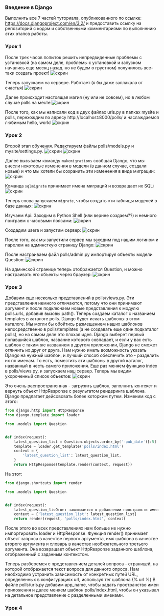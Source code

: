 ### Введение в Django
Выполнить все 7 частей туториала, опубликованного по ссылке: https://docs.djangoproject.com/en/3.2/ и предоставить ссылку на репозиторий с кодом и собственными комментариями по выполнению этих этапов работы.

### Урок 1
После трех часов попыток решить непредвиденные проблемы с установкой (на самом деле, проблемы с установкой и запуском начались еще месяц назад, но не будем о грустном) получилось все-таки создать проект! 
![скрин](../lr7/screenshot/screen1.png)

Теперь запускаем на сервере. Работает (я бы даже заплакала от счастья)
![скрин](../lr7/screenshot/screen2.png)

Далее происходит настоящая магия (ну или не совсем), но в любом случае polls на месте
![скрин](../lr7/screenshot/screen3.png)

После того, как мы написали код в двух файлах urls.py в папках mysite и polls, перехождим по адресу http://localhost:8000/polls/ и наслаждаемся любимым hello, world 
![скрин](../lr7/screenshot/screen4.png)

### Урок 2
Второй этап обучения. Редактируем файлы polls/models.py и mysite/settings.py.
![скрин](../lr7/screenshot/screen5.png) ![скрин](../lr7/screenshot/screen6.png)

Далее вызываем команду ```makemigrations``` сообщая Django, что мы внесли некоторые изменения в модели (в данном случае, создали новые) и что мы хотели бы сохранить эти изменения в виде миграции:
![скрин](../lr7/screenshot/screen7.png)

Команда ```sqlmigrate``` принимает имена миграций и возвращает их SQL:
![скрин](../lr7/screenshot/screen8.png)

Теперь снова запускаем ```migrate```, чтобы создать эти таблицы моделей в базе данных:
![скрин](../lr7/screenshot/screen9.png)

Изучаем Api. Заходим в Python Shell (или вернее создаем??) и немного поиграем с часовыми поясами:
![скрин](../lr7/screenshot/screen10.png)

Создадим usera и запустим сервер:
![скрин](../lr7/screenshot/screen11.png)

После того, как мы запустили сервер мы заходим под нашим логином и паролем на админсткую страницу Django:
![скрин](../lr7/screenshot/screen12.png)

После настраиваем файл polls/admin.py импортируя объекты модели Question:
![скрин](../lr7/screenshot/screen13.png)

На админской странице теперь отображается Question, и можно настраивать его объекты через браузер:
![скрин](../lr7/screenshot/screen14.png)


### Урок 3
Добавим еще несколько представлений в polls/views.py. Эти представления немного отличаются, потому что они принимают аргумент и после подключаем новые представления к модулю polls.urls, добавив вызовы path().
Теперь создаем каталог с названием templates в каталоге polls. Django будет искать шаблоны в этом каталоге. Мы могли бы обойтись размещением наших шаблонов непосредственно в polls/templates (а не создавать еще один подкаталог polls), но на самом деле это плохая идея. Django выберет первый попавшийся шаблон, название которого совпадает, и если у вас есть шаблон с таким же названием в другом приложении, Django не сможет отличить их друг от друга. Нам нужно иметь возможность указать Django на нужный шаблон, и лучший способ обеспечить это - разделить их по именам. То есть, поместить эти шаблоны в другой каталог, названный в честь самого приложения.
Еще раз меняем функцию index в polls/views.py, и запускаем наш сервер. Теперь мы видим укороченный список объектов:
![скрин](../lr7/screenshot/screen15.png)

Это очень распространенная  - загрузить шаблон, заполнить контекст и вернуть объект HttpResponse с результатом рендеринга шаблона. Django предлагает дейсововать более которким путем. Изменим код с этого:

```python
from django.http import HttpResponse
from django.template import loader

from .models import Question


def index(request):
    latest_question_list = Question.objects.order_by('-pub_date')[:5]
    template = loader.get_template('polls/index.html')
    context = {
        'latest_question_list': latest_question_list,
    }
    return HttpResponse(template.render(context, request))
```

На этот:

```python
from django.shortcuts import render

from .models import Question


def index(request):
    latest_question_lisОтвет заключается в добавлении пространств имен в URLconf. В файле polls/urls.py добавьте app_name, чтобы задать пространство имен приложения:t = Question.objects.order_by('-pub_date')[:5]
    context = {'latest_question_list': latest_question_list}
    return render(request, 'polls/index.html', context)
```

После этого во всех представлениях нам больше не нужно импортировать loader и HttpResponse. Функция render() принимает объект запроса в качестве первого аргумента, имя шаблона в качестве второго аргумента и словарь в качестве необязательного третьего аргумента. Она возвращает объект HttpResponse заданного шаблона, отображенный с заданным контекстом.

Теперь разберемся с представлением деталей вопроса - страницей, на которой отображается текст вопроса для данного опроса. Нам необходимо устранить зависимость от конкретных путей URL, определенных в конфигурациях url, используя тег шаблона {% url %} В файле polls/urls.py добавим app_name, чтобы задать пространство имен приложения и далее меняем шаблон polls/index.html, чтобы он указывал на детальное представление с разделенными именами.

### Урок 4

